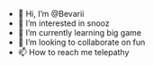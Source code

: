 - 👋 Hi, I’m @Bevarii
- 👀 I’m interested in snooz
- 🌱 I’m currently learning big game
- 💞️ I’m looking to collaborate on fun
- 📫 How to reach me telepathy

<!---
Bevarii/Bevarii is a ✨ special ✨ repository because its `README.md` (this file) appears on your GitHub profile.
You can click the Preview link to take a look at your changes.
--->

